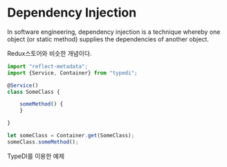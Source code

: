 # Dependency Injection

In software engineering, dependency injection is a technique whereby one object (or static method) supplies the dependencies of another object.

Redux스토어와 비슷한 개념이다.

```typescript
import "reflect-metadata";
import {Service, Container} from "typedi";

@Service()
class SomeClass {

    someMethod() {
    }

}

let someClass = Container.get(SomeClass);
someClass.someMethod();
```

TypeDI를 이용한 예제
